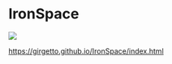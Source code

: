 # IronSpace

![](https://i.imgur.com/Q0NqIJ4.png)

https://girgetto.github.io/IronSpace/index.html


